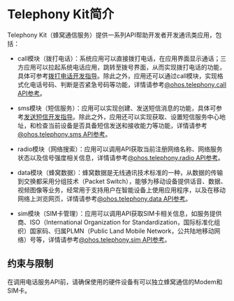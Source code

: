 # Telephony Kit简介

Telephony Kit（蜂窝通信服务）提供一系列API帮助开发者开发通讯类应用，包括：

- call模块（拨打电话）：系统应用可以直接拨打电话，在应用界面显示通话；三方应用可以拉起系统电话应用，跳转至拨号界面，从而实现拨打电话的功能，具体可参考[拨打电话开发指导](telephony-call.md)。除此之外，应用还可以通过call模块，实现格式化电话号码、判断是否紧急号码等功能，详情请参考[@ohos.telephony.call API参考](../reference/apis-telephony-kit/js-apis-call.md)。

- sms模块（短信服务）：应用可以实现创建、发送短信消息的功能，具体可参考[发送短信开发指导](telephony-sms.md)。除此之外，应用还可以实现获取、设置短信服务中心地址，和检查当前设备是否具备短信发送和接收能力等功能，详情请参考[@ohos.telephony.sms API参考](../reference/apis-telephony-kit/js-apis-sms.md)。
- radio模块（网络搜索）：应用可以调用API获取当前注册网络名称、网络服务状态以及信号强度相关信息，详情请参考[@ohos.telephony.radio API参考](../reference/apis-telephony-kit/js-apis-radio.md)。

- data模块（蜂窝数据）：蜂窝数据是无线通讯技术标准的一种，从数据的传输到交换都采用分组技术（Packet Switch），能够为移动设备提供话音、数据、视频图像等业务，经常用于支持用户在智能设备上使用应用程序，以及在移动网络上浏览网页，详情请参考[@ohos.telephony.data API参考](../reference/apis-telephony-kit/js-apis-telephony-data.md)。

- sim模块（SIM卡管理）：应用可以调用API获取SIM卡相关信息，如服务提供商、ISO（International Organization for Standardization，国际标准化组织）国家码、归属PLMN（Public Land Mobile Network，公共陆地移动网络）号等，详情请参考[@ohos.telephony.sim API参考](../reference/apis-telephony-kit/js-apis-sim.md)。


## 约束与限制

在调用电话服务API前，请确保使用的硬件设备有可以独立蜂窝通信的Modem和SIM卡。
